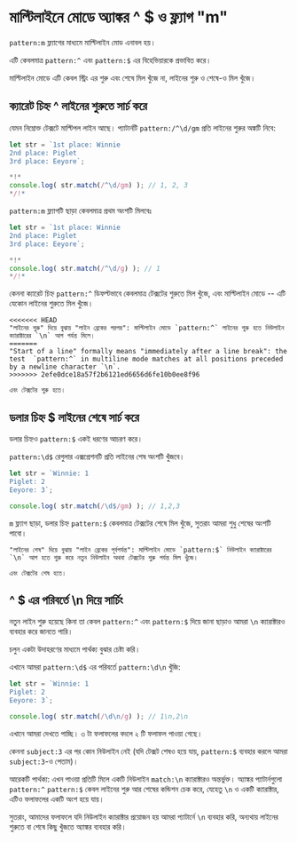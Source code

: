 # মাল্টিলাইনে মোডে অ্যাঙ্কর ^ $ ও ফ্ল্যাগ "m"

`pattern:m` ফ্ল্যাগের মাধ্যমে মাল্টিলাইন মোড এনাবল হয়।

এটি কেবলমাত্র `pattern:^` এবং `pattern:$` এর বিহেভিয়ারকে প্রভাবিত করে।

মাল্টিলাইন মোডে এটি কেবল স্ট্রিং এর শুরু এবং শেষে মিল খুঁজে না, লাইনের শুরু ও শেষে-ও মিল খুঁজে।

## ক্যারেট চিহ্ন ^ লাইনের শুরুতে সার্চ করে

যেমন নিম্নোক্ত টেক্সটে মাল্টিপল লাইন আছে। প্যাটার্নটি `pattern:/^\d/gm` প্রতি লাইনের শুরুর অঙ্কটি নিবে:

```js run
let str = `1st place: Winnie
2nd place: Piglet
3rd place: Eeyore`;

*!*
console.log( str.match(/^\d/gm) ); // 1, 2, 3
*/!*
```

`pattern:m` ফ্ল্যাগটি ছাড়া কেবলমাত্র প্রথম অংশটি মিলবেঃ

```js run
let str = `1st place: Winnie
2nd place: Piglet
3rd place: Eeyore`;

*!*
console.log( str.match(/^\d/g) ); // 1
*/!*
```

কেননা ক্যারেট চিহ্ন `pattern:^` ডিফল্টভাবে কেবলমাত্র টেক্সটের শুরুতে মিল খুঁজে, এবং মাল্টিলাইন মোডে -- এটি যেকোন লাইনের শুরুতে মিল খুঁজে।

```smart
<<<<<<< HEAD
"লাইনের শুরু" দিয়ে বুঝায় "লাইন ব্রেকের পরপর": মাল্টিলাইন মোডে `pattern:^` লাইনের শুরু হতে নিউলাইন ক্যারাক্টারের `\n` আগ পর্যন্ত মিলে।
=======
"Start of a line" formally means "immediately after a line break": the test  `pattern:^` in multiline mode matches at all positions preceded by a newline character `\n`.
>>>>>>> 2efe0dce18a57f2b6121ed6656d6fe10b0ee8f96

এবং টেক্সটের শুরু হতে।
```

## ডলার চিহ্ন $ লাইনের শেষে সার্চ করে

ডলার চিহ্নও `pattern:$` একই ধরণের আচরণ করে।

`pattern:\d$` রেগুলার এক্সপ্রেশনটি প্রতি লাইনের শেষ অংশটি খুঁজবে।

```js run
let str = `Winnie: 1
Piglet: 2
Eeyore: 3`;

console.log( str.match(/\d$/gm) ); // 1,2,3
```

`m` ফ্ল্যাগ ছাড়া, ডলার চিহ্ন `pattern:$` কেবলমাত্র টেক্সটের শেষে মিল খুঁজে, সুতরাং আমরা শুধু শেষের অংশটি পাবো।

```smart
"লাইনের শেষ" দিয়ে বুঝায় "লাইন ব্রেকের পূর্বপর্যন্ত": মাল্টিলাইন মোডে `pattern:$` নিউলাইন ক্যারাক্টারের `\n` আগ হতে শুরু করে নতুন নিউলাইন অথবা টেক্সটের শুরু পর্যন্ত মিল খুঁজে।

এবং টেক্সটের শেষ হতে।
```

## ^ $ এর পরিবর্তে \n দিয়ে সার্চিং

নতুন লাইন শুরু হয়েছে কিনা তা কেবল `pattern:^` এবং `pattern:$` দিয়ে জানা ছাড়াও আমরা `\n` ক্যারাক্টারও ব্যবহার করে জানতে পারি।

চলুন একটা উদাহরণের মাধ্যমে পার্থক্য বুঝার চেষ্টা করি।

এখানে আমরা `pattern:\d$` এর পরিবর্তে `pattern:\d\n` খুঁজি:

```js run
let str = `Winnie: 1
Piglet: 2
Eeyore: 3`;

console.log( str.match(/\d\n/g) ); // 1\n,2\n
```

এখানে আমরা দেখতে পাচ্ছি। ৩ টা ফলাফলের বদলে ২ টি ফলাফল পাওয়া গেছে।

কেননা `subject:3` এর পর কোন নিউলাইন নেই (যদি টেক্সট শেষও হয়ে যায়, `pattern:$` ব্যবহার করলে আমরা `subject:3`-ও পেতাম)।

আরেকটি পার্থক্য: এখন পাওয়া প্রতিটি মিলে একটি নিউলাইন `match:\n` ক্যারাক্টারও অন্তর্ভুক্ত। অ্যাঙ্কর প্যাটার্নগুলো `pattern:^` `pattern:$` কেবল লাইনের শুরু আর শেষের কন্ডিশন চেক করে, যেহেতু `\n` ও একটি ক্যারাক্টার, এটিও ফলাফলের একটি অংশ হয়ে যায়।

সুতরাং, আমাদের ফলাফলে যদি নিউলাইন ক্যারাক্টার প্রয়োজন হয় আমরা প্যাটার্নে `\n` ব্যবহার করি, অন্যথায় লাইনের শুরুতে বা শেষে কিছু খুঁজতে অ্যাঙ্কর ব্যবহার করি।
